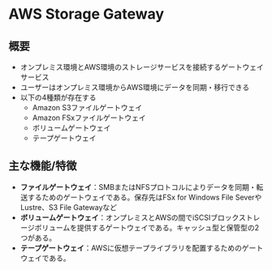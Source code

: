 # AWS Storage Gateway

## 概要
- オンプレミス環境とAWS環境のストレージサービスを接続するゲートウェイサービス
- ユーザーはオンプレミス環境からAWS環境にデータを同期・移行できる
- 以下の4種類が存在する
  - Amazon S3ファイルゲートウェイ
  - Amazon FSxファイルゲートウェイ
  - ボリュームゲートウェイ
  - テープゲートウェイ

## 主な機能/特徴
- **ファイルゲートウェイ**：SMBまたはNFSプロトコルによりデータを同期・転送するためのゲートウェイである。保存先はFSx for Windows File SeverやLustre、S3 File Gatewayなど
- **ボリュームゲートウェイ**：オンプレミスとAWSの間でiSCSIブロックストレージボリュームを提供するゲートウェイである。キャッシュ型と保管型の2つがある。
- **テープゲートウェイ**：AWSに仮想テープライブラリを配置するためのゲートウェイである。
